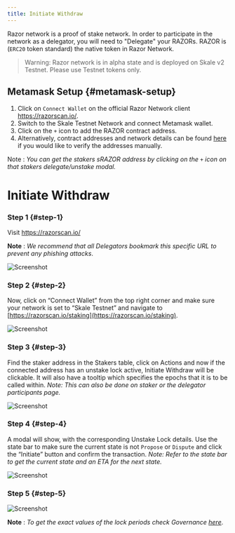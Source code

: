 ```yaml
---
title: Initiate Withdraw
---
```


Razor network is a proof of stake network. In order to participate in the network as a delegator, you will need to "Delegate" your RAZORs. RAZOR is (`ERC20` token standard) the native token in Razor Network.

> Warning: Razor network is in alpha state and is deployed on Skale v2 Testnet. Please use Testnet tokens only.

## Metamask Setup {#metamask-setup}

1. Click on `Connect Wallet` on the official Razor Network client <https://razorscan.io/>.
2. Switch to the Skale Testnet Network and connect Metamask wallet.
3. Click on the `+` icon to add the RAZOR contract address.
4. Alternatively, contract addresses and network details can be found [here](/docs/incentivised-testnet/deployment-details) if you would like to verify the addresses manually.

Note : _You can get the stakers sRAZOR address by clicking on the `+` icon on that stakers delegate/unstake modal._

# Initiate Withdraw

### Step 1 {#step-1}

Visit <https://razorscan.io/>

**Note** : _We recommend that all Delegators bookmark this specific URL to prevent any phishing attacks_.

![Screenshot](/img/1.png)

### Step 2 {#step-2}

Now, click on “Connect Wallet” from the top right corner and make sure your network is set to “Skale Testnet” and navigate to [https://razorscan.io/staking](https://razorscan.io/staking).

![Screenshot](/img/2.png)

### Step 3 {#step-3}

Find the staker address in the Stakers table, click on Actions and now if the connected address has an unstake lock active, Initiate Withdraw will be clickable. It will also have a tooltip which specifies the epochs that it is to be called within.
_Note: This can also be done on staker or the delegator participants page._

![Screenshot](/img/14.png)

### Step 4 {#step-4}

A modal will show, with the corresponding Unstake Lock details. Use the state bar to make sure the current state is not `Propose` or `Dispute` and click the “Initiate” button and confirm the transaction.
_Note: Refer to the state bar to get the current state and an ETA for the next state._

![Screenshot](/img/15.png)

### Step 5 {#step-5}

![Screenshot](/img/12.png)

**Note** : _To get the exact values of the lock periods check Governance [here](https://razorscan.io/governance/values)_.
